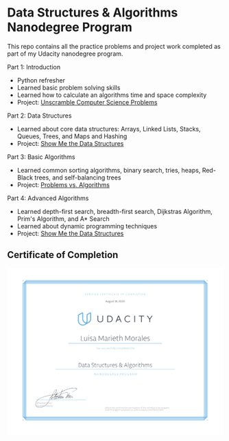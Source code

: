 # Data Structures & Algorithms Nanodegree Program

This repo contains all the practice problems and project work completed as part of my Udacity nanodegree program.

Part 1: Introduction
  - Python refresher
  - Learned basic problem solving skills
  - Learned how to calculate an algorithms time and space complexity
  - Project: [Unscramble Computer Science Problems](/projects/P0_intro)

Part 2: Data Structures
  - Learned about core data structures: Arrays, Linked Lists, Stacks, Queues, Trees, and Maps and Hashing
  - Project: [Show Me the Data Structures](/projects/P1_data_structures)

Part 3: Basic Algorithms
  - Learned common sorting algorithms, binary search, tries, heaps, Red-Black trees, and self-balancing trees
  - Project: [Problems vs. Algorithms](/projects/P2_basic_algos)

Part 4: Advanced Algorithms
  - Learned depth-first search, breadth-first search, Dijkstras Algorithm, Prim's Algorithm, and A* Search
  - Learned about dynamic programming techniques
  - Project: [Show Me the Data Structures](/projects/P3_route_planner)

## Certificate of Completion

![Certificate of Completion](certificate_of_completion.png)